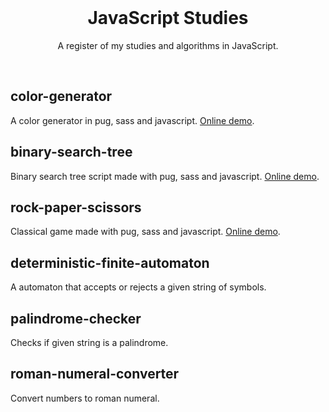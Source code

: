 <br>

<h1 align="center">JavaScript Studies</h1>

<p align="center">
  A register of my studies and algorithms in JavaScript.
</p>

<br>

## color-generator
A color generator in pug, sass and javascript. <a href="https://codepen.io/joziasmartini/pen/NWrGGYz">Online demo</a>.

## binary-search-tree
Binary search tree script made with pug, sass and javascript. <a href="https://codepen.io/joziasmartini/pen/eYJeedP">Online demo</a>.

## rock-paper-scissors
Classical game made with pug, sass and javascript. <a href="https://codepen.io/joziasmartini/pen/yLavxmy">Online demo</a>.

## deterministic-finite-automaton
A automaton that accepts or rejects a given string of symbols.

## palindrome-checker
Checks if given string is a palindrome.

## roman-numeral-converter
Convert numbers to roman numeral.